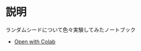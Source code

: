 # 説明
ランダムシードについて色々実験してみたノートブック
- [Open with Colab](https://github.com/yu-yagi/random_seed_experment/blob/master/random_seed_experiment.ipynb)

